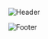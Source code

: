 ![Header](https://capsule-render.vercel.app/api?type=waving&color=auto&height=200&section=header)



![Footer](https://capsule-render.vercel.app/api?type=waving&color=auto&height=200&section=footer)

